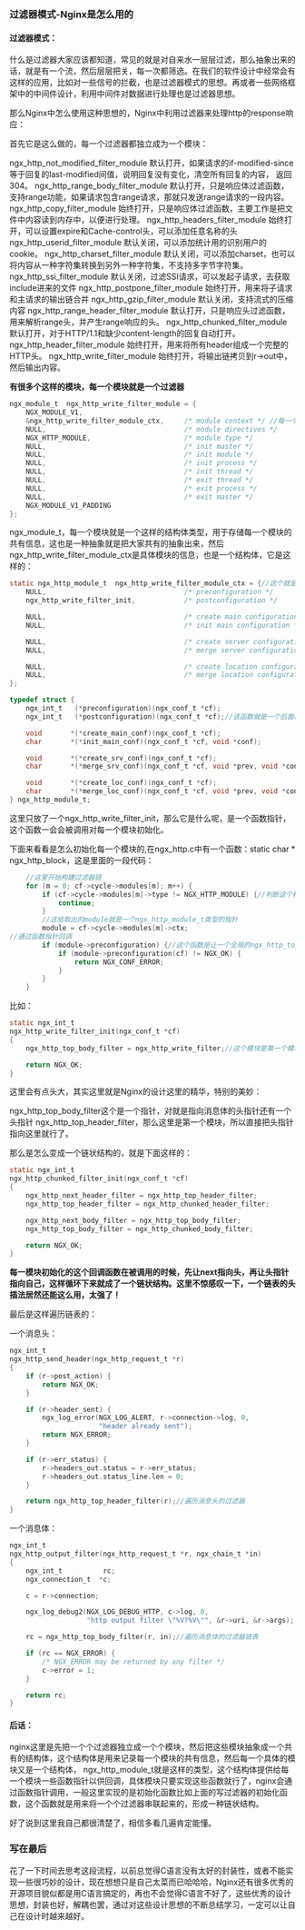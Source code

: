### 过滤器模式-Nginx是怎么用的

#### 过滤器模式：

什么是过滤器大家应该都知道，常见的就是对自来水一层层过滤，那么抽象出来的话，就是有一个流，然后层层把关，每一次都筛选。在我们的软件设计中经常会有这样的应用，比如对一些信号的拦截，也是过滤器模式的思想。再或者一些网络框架中的中间件设计，利用中间件对数据进行处理也是过滤器思想。

那么Nginx中怎么使用这种思想的，Nginx中利用过滤器来处理http的response响应：

首先它是这么做的，每一个过滤器都独立成为一个模块：

ngx_http_not_modified_filter_module
默认打开，如果请求的if-modified-since等于回复的last-modified间值，说明回复没有变化，清空所有回复的内容，
返回304。
ngx_http_range_body_filter_module 默认打开，只是响应体过滤函数，支持range功能，如果请求包含range请求，那就只发送range请求的一段内容。
ngx_http_copy_filter_module 始终打开，只是响应体过滤函数，主要工作是把文件中内容读到内存中，以便进行处理。
ngx_http_headers_filter_module 始终打开，可以设置expire和Cache-control头，可以添加任意名称的头
ngx_http_userid_filter_module 默认关闭，可以添加统计用的识别用户的cookie。
ngx_http_charset_filter_module 默认关闭，可以添加charset，也可以将内容从一种字符集转换到另外一种字符集，不支持多字节字符集。
ngx_http_ssi_filter_module 默认关闭，过滤SSI请求，可以发起子请求，去获取include进来的文件
ngx_http_postpone_filter_module 始终打开，用来将子请求和主请求的输出链合并
ngx_http_gzip_filter_module 默认关闭，支持流式的压缩内容
ngx_http_range_header_filter_module 默认打开，只是响应头过滤函数，用来解析range头，并产生range响应的头。
ngx_http_chunked_filter_module 默认打开，对于HTTP/1.1和缺少content-length的回复自动打开。
ngx_http_header_filter_module 始终打开，用来将所有header组成一个完整的HTTP头。
ngx_http_write_filter_module 始终打开，将输出链拷贝到r->out中，然后输出内容。

**有很多个这样的模块，每一个模块就是一个过滤器**

```C
ngx_module_t  ngx_http_write_filter_module = {
    NGX_MODULE_V1,
    &ngx_http_write_filter_module_ctx,     /* module context */ //每一个过滤器模块都要有一个这样结构体，结构体提供了函数指针为模块初始化使用
    NULL,                                  /* module directives */
    NGX_HTTP_MODULE,                       /* module type */
    NULL,                                  /* init master */
    NULL,                                  /* init module */
    NULL,                                  /* init process */
    NULL,                                  /* init thread */
    NULL,                                  /* exit thread */
    NULL,                                  /* exit process */
    NULL,                                  /* exit master */
    NGX_MODULE_V1_PADDING
};
```

ngx_module_t，每一个模块就是一个这样的结构体类型，用于存储每一个模块的共有信息，这也是一种抽象就是把大家共有的抽象出来，然后ngx_http_write_filter_module_ctx是具体模块的信息，也是一个结构体，它是这样的：

```C
static ngx_http_module_t  ngx_http_write_filter_module_ctx = {//这个就是下面的类型的一个实例
    NULL,                                  /* preconfiguration */
    ngx_http_write_filter_init,            /* postconfiguration */

    NULL,                                  /* create main configuration */
    NULL,                                  /* init main configuration */

    NULL,                                  /* create server configuration */
    NULL,                                  /* merge server configuration */

    NULL,                                  /* create location configuration */
    NULL,                                  /* merge location configuration */
};

typedef struct {
    ngx_int_t   (*preconfiguration)(ngx_conf_t *cf);
    ngx_int_t   (*postconfiguration)(ngx_conf_t *cf);//该函数就是一个后面初始化的函数指针，回调

    void       *(*create_main_conf)(ngx_conf_t *cf);
    char       *(*init_main_conf)(ngx_conf_t *cf, void *conf);

    void       *(*create_srv_conf)(ngx_conf_t *cf);
    char       *(*merge_srv_conf)(ngx_conf_t *cf, void *prev, void *conf);

    void       *(*create_loc_conf)(ngx_conf_t *cf);
    char       *(*merge_loc_conf)(ngx_conf_t *cf, void *prev, void *conf);
} ngx_http_module_t;
```

这里只放了一个ngx_http_write_filter_init，那么它是什么呢，是一个函数指针，这个函数一会会被调用对每一个模块初始化。



下面来看看是怎么初始化每一个模块的,在ngx_http.c中有一个函数：static char *
ngx_http_block，这是里面的一段代码：

```C
	//这里开始构建过滤器链
    for (m = 0; cf->cycle->modules[m]; m++) {
        if (cf->cycle->modules[m]->type != NGX_HTTP_MODULE) {//判断这个模块是不是http的模块，是就是过滤器
            continue;
        }
		//这给取出的module就是一个ngx_http_module_t类型的指针
        module = cf->cycle->modules[m]->ctx;
//通过函数指针回调
        if (module->preconfiguration) {//这个函数是让一个全局的ngx_http_top_body_filter指针指向本模块
            if (module->preconfiguration(cf) != NGX_OK) {
                return NGX_CONF_ERROR;
            }
        }
    }
```

比如：

```C
static ngx_int_t
ngx_http_write_filter_init(ngx_conf_t *cf)
{
    ngx_http_top_body_filter = ngx_http_write_filter;//这个模块是第一个模块

    return NGX_OK;
}
```

这里会有点头大，其实这里就是Nginx的设计这里的精华，特别的美妙：

 ngx_http_top_body_filter这个是一个指针，对就是指向消息体的头指针还有一个头指针 ngx_http_top_header_filter，那么这里是第一个模块，所以直接把头指针指向这里就行了。

那么是怎么变成一个链状结构的，就是下面这样的：

```C
static ngx_int_t
ngx_http_chunked_filter_init(ngx_conf_t *cf)
{
    ngx_http_next_header_filter = ngx_http_top_header_filter;
    ngx_http_top_header_filter = ngx_http_chunked_header_filter;

    ngx_http_next_body_filter = ngx_http_top_body_filter;
    ngx_http_top_body_filter = ngx_http_chunked_body_filter;

    return NGX_OK;
}
```

**每一模块初始化的这个回调函数在被调用的时候，先让next指向头，再让头指针指向自己，这样循环下来就成了一个链状结构。这里不惊感叹一下，一个链表的头插法居然还能这么用，太强了！**



最后是这样遍历链表的：

一个消息头：

```C
ngx_int_t
ngx_http_send_header(ngx_http_request_t *r)
{
    if (r->post_action) {
        return NGX_OK;
    }

    if (r->header_sent) {
        ngx_log_error(NGX_LOG_ALERT, r->connection->log, 0,
                      "header already sent");
        return NGX_ERROR;
    }

    if (r->err_status) {
        r->headers_out.status = r->err_status;
        r->headers_out.status_line.len = 0;
    }

    return ngx_http_top_header_filter(r);//遍历消息头的过滤器
}

```

一个消息体：

```C
ngx_int_t
ngx_http_output_filter(ngx_http_request_t *r, ngx_chain_t *in)
{
    ngx_int_t          rc;
    ngx_connection_t  *c;

    c = r->connection;

    ngx_log_debug2(NGX_LOG_DEBUG_HTTP, c->log, 0,
                   "http output filter \"%V?%V\"", &r->uri, &r->args);

    rc = ngx_http_top_body_filter(r, in);//遍历消息体的过滤器链表

    if (rc == NGX_ERROR) {
        /* NGX_ERROR may be returned by any filter */
        c->error = 1;
    }

    return rc;
}


```

#### 后话：

nginx这里是先把一个个过滤器独立成一个个模块，然后把这些模块抽象成一个共有的结构体，这个结构体是用来记录每一个模块的共有信息，然后每一个具体的模块又是一个结构体， ngx_http_module_t就是这样的类型，这个结构体提供给每一个模块一些函数指针以供回调，具体模块只要实现这些函数就行了，nginx会通过函数指针调用，一般这里实现的是初始化函数比如上面的写过滤器的初始化函数，这个函数就是用来将一个个过滤器串联起来的，形成一种链状结构。

好了说到这里我自己都很清楚了，相信多看几遍肯定能懂。



### 写在最后

花了一下时间去思考这段流程，以前总觉得C语言没有太好的封装性，或者不能实现一些很巧妙的设计，现在想想只是自己太菜而已哈哈哈，Nginx还有很多优秀的开源项目貌似都是用C语言搞定的，再也不会觉得C语言不好了，这些优秀的设计思想，封装也好，解耦也罢，通过对这些设计思想的不断总结学习，一定可以让自己在设计时越来越好。
